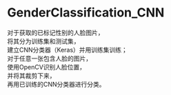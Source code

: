# GenderClassification_CNN
对于获取的已标记性别的人脸图片，           
将其分为训练集和测试集，               
建立CNN分类器（Keras）并用训练集训练；       
对于任意一张包含人脸的图片，              
使用OpenCV识别人脸位置，           
并将其裁剪下来，          
再用已训练的CNN分类器进行分类。                 
